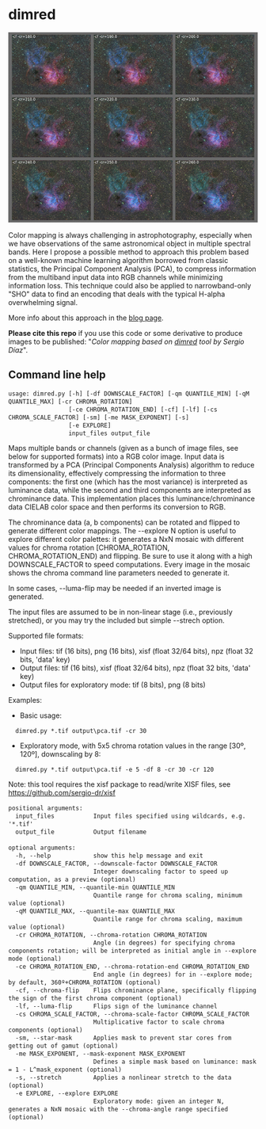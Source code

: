 # dimred

![PCA](./pca.jpg) 

Color mapping is always challenging in astrophotography, especially when we have observations of the same astronomical object in multiple spectral bands. Here I propose a possible method to approach this problem based on a well-known machine learning algorithm borrowed from classic statistics, the Principal Component Analysis (PCA), to compress information from the multiband input data into RGB channels while minimizing information loss. This technique could also be applied to narrowband-only "SHO" data to find an encoding that deals with the typical H-alpha overwhelming signal. 

More info about this approach in the [blog page](https://expandingastro.blogspot.com/2021/12/multiband-mapping-for-astrophotography.html). 

**Please cite this repo** if you use this code or some derivative to produce images to be published: "*Color mapping based on [dimred](https://github.com/sergio-dr/dimred_astro) tool by Sergio Díaz*". 


## Command line help

```
usage: dimred.py [-h] [-df DOWNSCALE_FACTOR] [-qm QUANTILE_MIN] [-qM QUANTILE_MAX] [-cr CHROMA_ROTATION]
                 [-ce CHROMA_ROTATION_END] [-cf] [-lf] [-cs CHROMA_SCALE_FACTOR] [-sm] [-me MASK_EXPONENT] [-s]
                 [-e EXPLORE]
                 input_files output_file
```

Maps multiple bands or channels (given as a bunch of image files, see below for supported formats) into a 
RGB color image. Input data is transformed by a PCA (Principal Components Analysis) algorithm to reduce its 
dimensionality, effectively compressing the information to three components: the first one (which has the most
variance) is interpreted as luminance data, while the second and third components are interpreted as chrominance
data. This implementation places this luminance/chrominance data CIELAB color space and then performs its 
conversion to RGB. 

The chrominance data (a, b components) can be rotated and flipped to generate different color mappings.
The --explore N option is useful to explore different color palettes: it generates a NxN mosaic with different
values for chroma rotation [CHROMA_ROTATION, CHROMA_ROTATION_END) and flipping. Be sure to use it along with
a high DOWNSCALE_FACTOR to speed computations. Every image in the mosaic shows the chroma command line
parameters needed to generate it.

In some cases, --luma-flip may be needed if an inverted image is generated.

The input files are assumed to be in non-linear stage (i.e., previously stretched), or you may try the included
but simple --strech option.

Supported file formats:
* Input files: tif (16 bits), png (16 bits), xisf (float 32/64 bits), npz (float 32 bits, 'data' key)
* Output files: tif (16 bits), xisf (float 32/64 bits), npz (float 32 bits, 'data' key)
* Output files for exploratory mode: tif (8 bits), png (8 bits)

Examples:
* Basic usage:
```
  dimred.py *.tif output\pca.tif -cr 30
```

* Exploratory mode, with 5x5 chroma rotation values in the range [30º, 120º], downscaling by 8:
```
  dimred.py *.tif output\pca.tif -e 5 -df 8 -cr 30 -cr 120
```

Note: this tool requires the xisf package to read/write XISF files, see https://github.com/sergio-dr/xisf

```
positional arguments:
  input_files           Input files specified using wildcards, e.g. '*.tif'
  output_file           Output filename

optional arguments:
  -h, --help            show this help message and exit
  -df DOWNSCALE_FACTOR, --downscale-factor DOWNSCALE_FACTOR
                        Integer downscaling factor to speed up computation, as a preview (optional)
  -qm QUANTILE_MIN, --quantile-min QUANTILE_MIN
                        Quantile range for chroma scaling, minimum value (optional)
  -qM QUANTILE_MAX, --quantile-max QUANTILE_MAX
                        Quantile range for chroma scaling, maximum value (optional)
  -cr CHROMA_ROTATION, --chroma-rotation CHROMA_ROTATION
                        Angle (in degrees) for specifying chroma components rotation; will be interpreted as initial angle in --explore mode (optional)
  -ce CHROMA_ROTATION_END, --chroma-rotation-end CHROMA_ROTATION_END
                        End angle (in degrees) for in --explore mode; by default, 360º+CHROMA_ROTATION (optional)
  -cf, --chroma-flip    Flips chrominance plane, specifically flipping the sign of the first chroma component (optional)
  -lf, --luma-flip      Flips sign of the luminance channel
  -cs CHROMA_SCALE_FACTOR, --chroma-scale-factor CHROMA_SCALE_FACTOR
                        Multiplicative factor to scale chroma components (optional)
  -sm, --star-mask      Applies mask to prevent star cores from getting out of gamut (optional)
  -me MASK_EXPONENT, --mask-exponent MASK_EXPONENT
                        Defines a simple mask based on luminance: mask = 1 - L^mask_exponent (optional)
  -s, --stretch         Applies a nonlinear stretch to the data (optional)
  -e EXPLORE, --explore EXPLORE
                        Exploratory mode: given an integer N, generates a NxN mosaic with the --chroma-angle range specified (optional)
```
